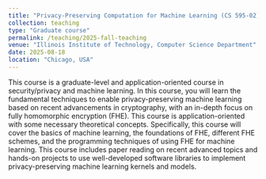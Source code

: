 ```yaml
---
title: "Privacy-Preserving Computation for Machine Learning (CS 595-02)"
collection: teaching
type: "Graduate course"
permalink: /teaching/2025-fall-teaching
venue: "Illinois Institute of Technology, Computer Science Department"
date: 2025-08-18
location: "Chicago, USA"
---
```


This course is a graduate-level and application-oriented course in security/privacy and machine learning. In this course, you will learn the fundamental techniques to enable privacy-preserving machine learning based on recent advancements in cryptography, with an in-depth focus on fully homomorphic encryption (FHE). This course is application-oriented with some necessary theoretical concepts.  Specifically, this course will cover the basics of machine learning, the foundations of FHE, different FHE schemes, and the programming techniques of using FHE for machine learning. This course includes paper reading on recent advanced topics and hands-on projects to use well-developed software libraries to implement privacy-preserving machine learning kernels and models. 